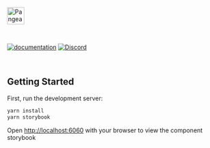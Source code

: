 <p>
  <br />
  <a href="https://pangea.cloud?utm_source=github&utm_medium=node-sdk" target="_blank" rel="noopener noreferrer">
    <img src="https://pangea-marketing.s3.us-west-2.amazonaws.com/pangea-color.svg" alt="Pangea Logo" height="40">
  </a>
  <br />
</p>

<p>
<br />

[![documentation](https://img.shields.io/badge/documentation-pangea-blue?style=for-the-badge&labelColor=551B76)](https://pangea.cloud/docs/sdk/js/)
[![Discord](https://img.shields.io/discord/1017567751818182786?color=%23551b76&label=Discord&logo=discord&logoColor=%23FFFFFF&style=for-the-badge)](https://discord.gg/z7yXhC7cQr)

<br />
</p>

## Getting Started

First, run the development server:

```bash
yarn install
yarn storybook
```

Open [http://localhost:6060](http://localhost:6060) with your browser to view the component storybook
